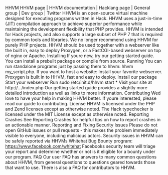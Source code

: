 HHVM HHVM page | HHVM documentation | Hacklang page | General group | Dev group | Twitter HHVM is an open-source virtual machine designed for executing programs written in Hack. HHVM uses a just-in-time (JIT) compilation approach to achieve superior performance while maintaining the development flexibility that PHP provides. HHVM is intended for Hack projects, and also supports a large subset of PHP 7 that is required by common tools and libraries. We no longer recommend using HHVM for purely PHP projects. HHVM should be used together with a webserver like the built in, easy to deploy Proxygen, or a FastCGI-based webserver on top of nginx or Apache. Installing If youre new, try our getting started guide. You can install a prebuilt package or compile from source. Running You can run standalone programs just by passing them to hhvm: hhvm my_script.php. If you want to host a website: Install your favorite webserver. Proxygen is built in to HHVM, fast and easy to deploy. Install our package Start your webserver Run sudo /etc/init.d/hhvm start * Visit your site at http://.../index.php Our getting started guide provides a slightly more detailed introduction as well as links to more information. Contributing Wed love to have your help in making HHVM better. If youre interested, please read our guide to contributing. License HHVM is licensed under the PHP and Zend licenses except as otherwise noted. The Hack typechecker is licensed under the MIT License except as otherwise noted. Reporting Crashes See Reporting Crashes for helpful tips on how to report crashes in an actionable manner. Reporting and Fixing Security Issues Please do not open GitHub issues or pull requests - this makes the problem immediately visible to everyone, including malicious actors. Security issues in HHVM can be safely reported via HHVMs Whitehat Bug Bounty program: https://www.facebook.com/whitehat Facebooks security team will triage your report and determine whether or not is it eligible for a bounty under our program. FAQ Our user FAQ has answers to many common questions about HHVM, from general questions to questions geared towards those that want to use. There is also a FAQ for contributors to HHVM.